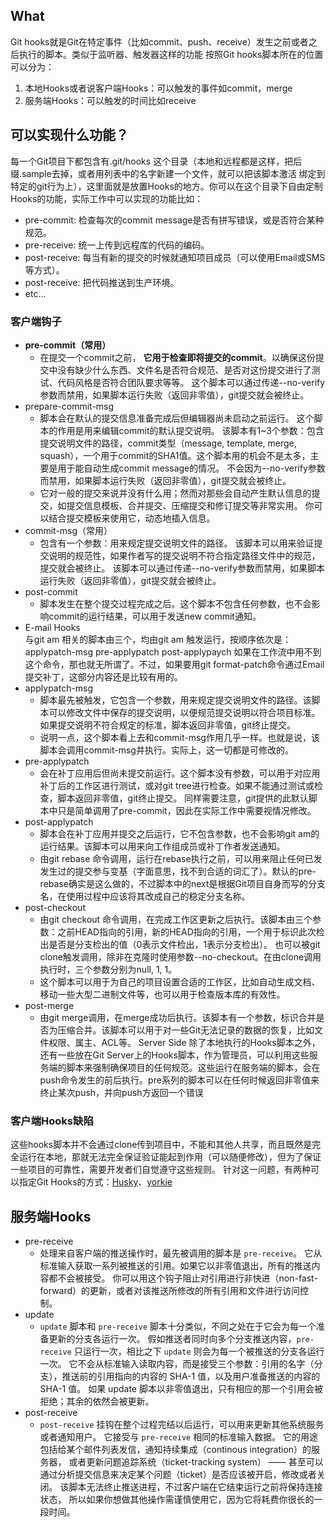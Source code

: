 ## What
Git hooks就是Git在特定事件（比如commit、push、receive）发生之前或者之后执行的脚本。类似于监听器、触发器这样的功能
按照Git hooks脚本所在的位置可以分为：
1. 本地Hooks或者说客户端Hooks：可以触发的事件如commit，merge
2. 服务端Hooks：可以触发的时间比如receive

## 可以实现什么功能？
每一个Git项目下都包含有.git/hooks 这个目录（本地和远程都是这样，把后缀.sample去掉，或者用列表中的名字新建一个文件，就可以把该脚本激活 绑定到特定的git行为上），这里面就是放置Hooks的地方。你可以在这个目录下自由定制Hooks的功能，实际工作中可以实现的功能比如：
-   pre-commit: 检查每次的commit message是否有拼写错误，或是否符合某种规范。
-   pre-receive: 统一上传到远程库的代码的编码。
-   post-receive: 每当有新的提交的时候就通知项目成员（可以使用Email或SMS等方式）。
-   post-receive: 把代码推送到生产环境。 
-   etc...

### 客户端钩子
- **pre-commit（常用）**
	- 在提交一个commit之前， **它用于检查即将提交的commit**。以确保这份提交中没有缺少什么东西、文件名是否符合规范、是否对这份提交进行了测试、代码风格是否符合团队要求等等。 这个脚本可以通过传递--no-verify参数而禁用，如果脚本运行失败（返回非零值），git提交就会被终止。  
- prepare-commit-msg
	- 脚本会在默认的提交信息准备完成后但编辑器尚未启动之前运行。 这个脚本的作用是用来编辑commit的默认提交说明。 该脚本有1~3个参数：包含提交说明文件的路径，commit类型（message, template, merge, squash），一个用于commit的SHA1值。这个脚本用的机会不是太多，主要是用于能自动生成commit message的情况。 不会因为--no-verify参数而禁用，如果脚本运行失败（返回非零值），git提交就会被终止。
	- 它对一般的提交来说并没有什么用；然而对那些会自动产生默认信息的提交，如提交信息模板、合并提交、压缩提交和修订提交等非常实用。 你可以结合提交模板来使用它，动态地插入信息。
- commit-msg（常用）
	- 包含有一个参数：用来规定提交说明文件的路径。 该脚本可以用来验证提交说明的规范性，如果作者写的提交说明不符合指定路径文件中的规范，提交就会被终止。 该脚本可以通过传递--no-verify参数而禁用，如果脚本运行失败（返回非零值），git提交就会被终止。  
- post-commit  
	- 脚本发生在整个提交过程完成之后。这个脚本不包含任何参数，也不会影响commit的运行结果，可以用于发送new commit通知。
-   E-mail Hooks  
    与git am 相关的脚本由三个，均由git am  触发运行，按顺序依次是：  
    applypatch-msg  pre-applypatch  post-applypaych
    如果在工作流中用不到这个命令，那也就无所谓了。不过，如果要用git format-patch命令通过Email提交补丁，这部分内容还是比较有用的。  
- applypatch-msg  
	- 脚本最先被触发，它包含一个参数，用来规定提交说明文件的路径。该脚本可以修改文件中保存的提交说明，以便规范提交说明以符合项目标准。如果提交说明不符合规定的标准，脚本返回非零值，git终止提交。  
	- 说明一点，这个脚本看上去和commit-msg作用几乎一样。也就是说，该脚本会调用commit-msg并执行。实际上，这一切都是可修改的。  
- pre-applypatch  
	- 会在补丁应用后但尚未提交前运行。这个脚本没有参数，可以用于对应用补丁后的工作区进行测试，或对git tree进行检查。如果不能通过测试或检查，脚本返回非零值，git终止提交。 同样需要注意，git提供的此默认脚本中只是简单调用了pre-commit，因此在实际工作中需要视情况修改。  
- post-applypatch  
	- 脚本会在补丁应用并提交之后运行，它不包含参数，也不会影响git am的运行结果。该脚本可以用来向工作组成员或补丁作者发送通知。
	- 由git rebase  命令调用，运行在rebase执行之前，可以用来阻止任何已发发生过的提交参与变基（字面意思，找不到合适的词汇了）。默认的pre-rebase确实是这么做的，不过脚本中的next是根据Git项目自身而写的分支名，在使用过程中应该将其改成自己的稳定分支名称。  
- post-checkout  
	- 由git checkout  命令调用，在完成工作区更新之后执行。该脚本由三个参数：之前HEAD指向的引用，新的HEAD指向的引用，一个用于标识此次检出是否是分支检出的值（0表示文件检出，1表示分支检出）。  也可以被git clone触发调用，除非在克隆时使用参数--no-checkout。在由clone调用执行时，三个参数分别为null, 1, 1。
	- 这个脚本可以用于为自己的项目设置合适的工作区，比如自动生成文档、移动一些大型二进制文件等，也可以用于检查版本库的有效性。  
- post-merge
	- 由git merge调用，在merge成功后执行。该脚本有一个参数，标识合并是否为压缩合并。该脚本可以用于对一些Git无法记录的数据的恢复，比如文件权限、属主、ACL等。 Server Side 除了本地执行的Hooks脚本之外，还有一些放在Git Server上的Hooks脚本，作为管理员，可以利用这些服务端的脚本来强制确保项目的任何规范。这些运行在服务端的脚本，会在push命令发生的前后执行。pre系列的脚本可以在任何时候返回非零值来终止某次push，并向push方返回一个错误

### 客户端Hooks缺陷
这些hooks脚本并不会通过clone传到项目中，不能和其他人共享，而且既然是完全运行在本地，那就无法完全保证验证能起到作用（可以随便修改），但为了保证一些项目的可靠性，需要开发者们自觉遵守这些规则。
针对这一问题，有两种可以指定Git Hooks的方式：[Husky](https://typicode.github.io/husky/#/)、[yorkie](https://github.com/yyx990803/yorkie)

## 服务端Hooks
- pre-receive
	- 处理来自客户端的推送操作时，最先被调用的脚本是 `pre-receive`。 它从标准输入获取一系列被推送的引用。如果它以非零值退出，所有的推送内容都不会被接受。 你可以用这个钩子阻止对引用进行非快进（non-fast-forward）的更新，或者对该推送所修改的所有引用和文件进行访问控制。
- update
	- `update` 脚本和 `pre-receive` 脚本十分类似，不同之处在于它会为每一个准备更新的分支各运行一次。 假如推送者同时向多个分支推送内容，`pre-receive` 只运行一次，相比之下 `update` 则会为每一个被推送的分支各运行一次。 它不会从标准输入读取内容，而是接受三个参数：引用的名字（分支），推送前的引用指向的内容的 SHA-1 值，以及用户准备推送的内容的 SHA-1 值。 如果 update 脚本以非零值退出，只有相应的那一个引用会被拒绝；其余的依然会被更新。
- post-receive
	- `post-receive` 挂钩在整个过程完结以后运行，可以用来更新其他系统服务或者通知用户。 它接受与 `pre-receive` 相同的标准输入数据。 它的用途包括给某个邮件列表发信，通知持续集成（continous integration）的服务器， 或者更新问题追踪系统（ticket-tracking system） —— 甚至可以通过分析提交信息来决定某个问题（ticket）是否应该被开启，修改或者关闭。 该脚本无法终止推送进程，不过客户端在它结束运行之前将保持连接状态， 所以如果你想做其他操作需谨慎使用它，因为它将耗费你很长的一段时间。
